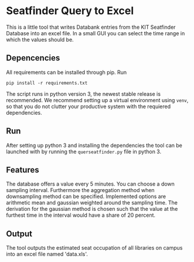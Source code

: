 # Seatfinder Query to Excel

This is a little tool that writes Databank entries from the KIT Seatfinder Database into an excel file. In a small GUI you can select the time range in which the values should be. 


## Depencencies

All requirements can be installed through pip. Run

```
pip install -r requirements.txt
```

The script runs in python version 3, the newest stable release is recommended.
We recommend setting up a virtual environment using `venv`, so that you do not clutter your productive system with the requiered dependencies.

## Run

After setting up python 3 and installing the dependencies the tool can be launched with by running the `querseatfinder.py` file in python 3.

## Features

The database offers a value every 5 minutes. You can choose a down sampling interval. Furthermore the aggregation method when downsampling method can be specified. Implemented options are arithmetic mean and gaussian weighted around the sampling time. The derivation for the gaussian method is chosen such that the value at the furthest time in the interval would have a share of 20 percent.


## Output

The tool outputs the estimated seat occupation of all libraries on campus into an excel file named 'data.xls'.